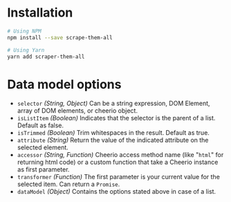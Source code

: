 # Installation
```sh
# Using NPM
npm install --save scrape-them-all

# Using Yarn
yarn add scraper-them-all
```

# Data model options
- `selector` _(String, Object)_ Can be a string expression, DOM Element, array of DOM elements, or cheerio object.
- `isListItem` _(Boolean)_ Indicates that the selector is the parent of a list. Default as false.
- `isTrimmed` _(Boolean)_ Trim whitespaces in the result. Default as true.
- `attribute` _(String)_ Return the value of the indicated attribute on the selected element.
- `accessor` _(String, Function)_ Cheerio access method name (like "`html`" for returning html code) or a custom function that take a Cheerio instance as first parameter.
- `transformer` _(Function)_ The first parameter is your current value for the selected item. Can return a `Promise`.
- `dataModel` _(Object)_ Contains the options stated above in case of a list.